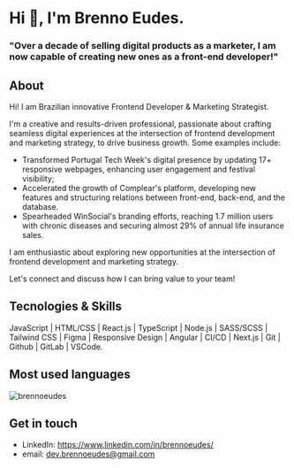 <h1>Hi 👋, I'm Brenno Eudes.</h1>
<h3 style="italic">"Over a decade of selling digital products as a marketer, I am now capable of creating new ones as a front-end developer!"</h3>

## About
Hi! I am Brazilian innovative Frontend Developer & Marketing Strategist.

I'm a creative and results-driven professional, passionate about crafting seamless digital experiences at the intersection of frontend development and marketing strategy, to drive business growth. Some examples include:

- Transformed Portugal Tech Week's digital presence by updating 17+ responsive webpages, enhancing user engagement and festival visibility;
- Accelerated the growth of Complear's platform, developing new features and structuring relations between front-end, back-end, and the database.
- Spearheaded WinSocial's branding efforts, reaching 1.7 million users with chronic diseases and securing almost 29% of annual life insurance sales.

I am enthusiastic about exploring new opportunities at the intersection of frontend development and marketing strategy. 

Let's connect and discuss how I can bring value to your team!

## Tecnologies & Skills

JavaScript | HTML/CSS | React.js | TypeScript | Node.js | SASS/SCSS | Tailwind CSS | Figma | Responsive Design | Angular | CI/CD | Next.js | Git | Github | GitLab | VSCode.

## Most used languages
<p><img src="https://github-readme-stats.vercel.app/api/top-langs?username=brennoeudes&show_icons=true&locale=en&layout=compact" alt="brennoeudes" /></p>

## Get in touch
- LinkedIn: https://www.linkedin.com/in/brennoeudes/
- email: dev.brennoeudes@gmail.com

